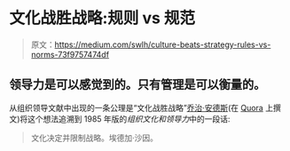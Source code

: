 # 文化战胜战略:规则 vs 规范

> 原文：<https://medium.com/swlh/culture-beats-strategy-rules-vs-norms-73f9757474df>

## 领导力是可以感觉到的。只有管理是可以衡量的。

从组织领导文献中出现的一条公理是“文化战胜战略”[乔治·安德斯](https://www.quora.com/profile/George-Anders)(在 [Quora](https://www.quora.com/Did-Peter-Drucker-actually-say-culture-eats-strategy-for-breakfast-and-if-so-where-when) 上撰文)将这个想法追溯到 1985 年版的*组织文化和领导力*中的一段话:

> 文化决定并限制战略。埃德加·沙因。
